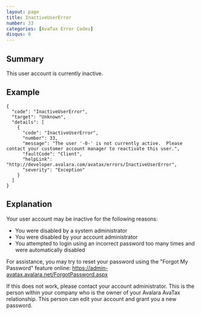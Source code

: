 ```yaml
---
layout: page
title: InactiveUserError
number: 33
categories: [AvaTax Error Codes]
disqus: 0
---
```


## Summary

This user account is currently inactive.

## Example

    {
      "code": "InactiveUserError",
      "target": "Unknown",
      "details": [
        {
          "code": "InactiveUserError",
          "number": 33,
          "message": "The user '-0-' is not currently active.  Please contact your customer account manager to reactivate this user.",
          "faultCode": "Client",
          "helpLink": "http://developer.avalara.com/avatax/errors/InactiveUserError",
          "severity": "Exception"
        }
      ]
    }

## Explanation

Your user account may be inactive for the following reasons:
* You were disabled by a system administrator
* You were disabled by your account administrator
* You attempted to login using an incorrect password too many times and were automatically disabled

For assistance, you may try to reset your password using the "Forgot My Password" feature online: https://admin-avatax.avalara.net/ForgotPassword.aspx

If this does not work, please contact your account administrator.  This is the person within your company who is the owner of your Avalara AvaTax relationship.  This person can edit your account and grant you a new password.
